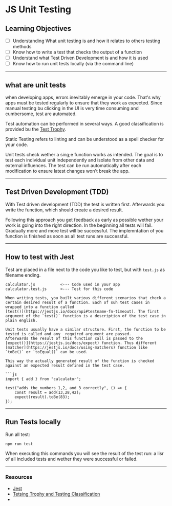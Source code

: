 # JS Unit Testing

## Learning Objectives

- [ ] Understanding What unit testing is and how it relates to others testing methods
- [ ] Know how to write a test that checks the output of a function
- [ ] Understand what Test Driven Development is and how it is used
- [ ] Know how to run unit tests locally (via the command line)

---

## what are unit tests

when developing apps, errors inevitably emerge in your code. That's why apps must be tested regularly to ensure that they work as expected.
Since manual testing bu clicking in the UI is very time consuming and cumbersome, test are automated.

Test automation can be performed in several ways. A good classification is provided bu the  [Test Trophy](https://kentcdodds.com/blog/the-testing-trophy-and-testinf-classifications).

Static Testing refers to linting and can be understood as a spell checker for your code.

Unit tests check wether a sing;e function works as intended. The goal is to test each individual unit independently and isolate from other data and external influences. The test can be run automatically after each modification to ensure latest changes won't break the app.

---

## Test Driven Development (TDD)

With Test driven development (TDD) the test is written first. Afterwards you write the function, which should create a desired result.

Following this approach you get feedback as early as possible wether your work is going into the right direction. In the beginning all tests will fail. Gradually more and more test will be successful. The implemntation of you function is finished as soon as all test runs are successful.

---

## How to test with Jest

Test are placed in a file next to the code you like to test, but with `test.js` as filename ending.

```
calculator.js           <--- Code used in your app
calculator.test.js      <--- Test for this code

When writing tests, you built various different scenarios that check a certain desired result of a function. Each of suh test cases in wrapped into a function called
[test()](https://jestjs.io/docs/api#testname-fn-timeout). The first argument of the `test()` function is a description of the test case in plain english.

Unit tests usually have a similar structure. First, the function to be tested is called and any  required argument are passed.
Afterwards the result of this function call is passed to the [expect()](https://jestjs.io/docs/expect) function. Thus different
[matcher](https://jestjs.io/docs/using-matchers) function like `toBe()` or `toEqual()` can be used.

This way the actually generated result of the function is checked against an expected result defined in the test case.

```js 
import { add } from "calculator";

test("adds the numbers 1,2, and 3 correctly", () => {
    const result = add(13,28,42);
    expect(result).toBe(83);
});
```

---

## Run Tests locally 

Run all test:

```sh
npm run test
```

When executing this commands you will see the result of the test run: a lisr of all included tests and wether they were successful or failed.

---

### Resources

- [Jest](https://jestjs.io/)
- [Tetsing Trophy and Testing Classification](https://kentcdodds.com/blog/the-testing-trophy-and-testing-classifications)
- 